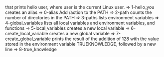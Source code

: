 that prints hello user, where user is the current Linux user. => 1-hello_you
creates an alias => 0-alias
Add /action to the PATH => 2-path
counts the number of directories in the PATH => 3-paths
lists environment variables => 4-global_variables
lists all local variables and environment variables, and functions => 5-local_variables
creates a new local variable => 6-create_local_variable
creates a new global variable => 7-create_global_variable
prints the result of the addition of 128 with the value stored in the environment variable TRUEKNOWLEDGE, followed by a new line => 8-true_knowledge
